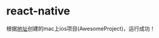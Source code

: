 # react-native




根据[地址](https://reactnative.cn/docs/getting-started.html)创建的mac上ios项目(AwesomeProject)，运行成功！
